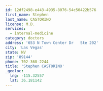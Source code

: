 ```yaml
---
id: 12df2498-e443-4935-8076-54c50422b576
first_name: Stephen
last_name: CASTORINO
license: M.D.
services:
  - internal-medicine
category: doctors
address: '653 N Town Center Dr   Ste 202'
city: 'Las Vegas'
state: NV
zip: '89144'
phone: 702-368-2244
title: 'Stephen CASTORINO'
_geoloc:
  lng: -115.32557
  lat: 36.181142
---
```

